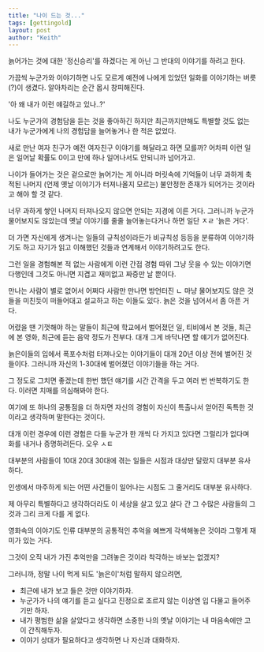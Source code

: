 ```yaml
---
title: "나이 드는 것..."
tags: [gettingold]
layout: post
author: "Keith"
---
```


늙어가는 것에 대한 '정신승리'를 하겠다는 게 아닌 그 반대의 이야기를 하려고 한다.

가끔씩 누군가와 이야기하면 나도 모르게 예전에 나에게 있었던 일화를 이야기하는 버릇(?)이 생겼다. 알아차리는 순간 몹시 창피해진다. 

'아 왜 내가 이런 얘길하고 있나..?'

나도 누군가의 경험담을 듣는 것을 좋아하긴 하지만 최근까지만해도 특별할 것도 없는 내가 누군가에게 나의 경험담을 늘어놓거나 한 적은 없었다.

새로 만난 여자 친구가 예전 여자친구 이야기를 해달라고 하면 모를까? 어차피 이런 일은 일어날 확률도 0이고 만에 하나 일어나서도 안되니까 넘어가고.

나이가 들어가는 것은 겉으로만 늙어가는 게 아니라 머릿속에 기억들이 너무 과하게 축적된 나머지 (언제 옛날 이야기가 터져나올지 모르는) 불안정한 존재가 되어가는 것이라고 해야 할 것 같다.

너무 과하게 쌓인 나머지 터져나오지 않으면 안되는 지경에 이른 거다. 그러니까 누군가 물어보지도 않았는데 옛날 이야기를 줄줄 늘어놓는다거나 하면 일단 ㅈㄹ '늙은 거다'.

더 가면 자신에게 생겨나는 일들의 규칙성이라든가 비규칙성 등등을 분류하여 이야기하기도 하고 자기가 읽고 이해했던 것들과 연계해서 이야기하려고도 한다.

그런 일을 경험해본 적 없는 사람에게 이런 간접 경험 따위 그냥 웃을 수 있는 이야기면 다행인데 그것도 아니면 지겹고 재미없고 짜증만 날 뿐이다.

만나는 사람이 별로 없어서 어쩌다 사람만 만나면 방언터진 ㄴ 마냥 물어보지도 않은 것들을 미친듯이 떠들어대고 설교하고 하는 이들도 있다. 늙은 것을 넘어서서 좀 아픈 거다.

어렸을 땐 기껏해야 하는 말들이 최근에 학교에서 벌어졌던 일, 티비에서 본 것들, 최근에 본 영화, 최근에 듣는 음악 정도가 전부다. 대개 그게 바닥나면 할 얘기가 없어진다. 

늙은이들의 입에서 폭포수처럼 터져나오는 이야기들이 대개 20년 이상 전에 벌어진 것들이다. 그러니까 자신의 1-30대에 벌어졌던 이야기들을 하는 거다.

그 정도로 그치면 좋겠는데 한번 했던 얘기를 시간 간격을 두고 여러 번 반복하기도 한다. 이러면 치매를 의심해봐야 한다. 

여기에 또 하나의 공통점을 더 하자면 자신의 경험이 자신이 특출나서 얻어진 독특한 것이라고 생각하며 말한다는 것이다. 

대개 이런 경우에 이런 경험은 다들 누군가 한 개씩 다 가지고 있다면 그럴리가 없다며 화를 내거나 증명하려든다. 오우 ㅅㅌ

대부분의 사람들이 10대 20대 30대에 겪는 일들은 시점과 대상만 달랐지 대부분 유사하다. 

인생에서 마주하게 되는 어떤 사건들이 일어나는 시점도 그 줄거리도 대부분 유사하다. 

제 아무리 특별하다고 생각하더라도 이 세상을 살고 있고 살다 간 그 수많은 사람들의 그것과 그리 크게 다를 게 없다.

영화속의 이야기도 인류 대부분의 공통적인 추억을 예쁘게 각색해놓은 것이라 그렇게 재미가 있는 거다. 

그것이 오직 내가 가진 추억만을 그려놓은 것이라 착각하는 바보는 없겠지?

그러니까, 정말 나이 먹게 되도 '늙은이'처럼 말하지 않으려면,

- 최근에 내가 보고 들은 것만 이야기하자.
- 누군가가 나의 얘기를 듣고 싶다고 진정으로 조르지 않는 이상엔 입 다물고 들어주기만 하자.
- 내가 평범한 삶을 살았다고 생각하면 소중한 나의 옛날 이야기는 내 마음속에만 고이 간직해두자. 
- 이야기 상대가 필요하다고 생각하면 나 자신과 대화하자.
